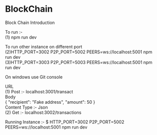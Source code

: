 # BlockChain
Block Chain Introduction <br/>

To run :-  <br/>
(1) npm run dev <br/>

To run other instance on different port <br/>
(2)HTTP_PORT=3002 P2P_PORT=5002 PEERS=ws://localhost:5001 npm run dev <br/>
(3)HTTP_PORT=3003 P2P_PORT=5003 PEERS=ws://localhost:5001 npm run dev

On windows use Git  console <br/>

URL <br/>
(1)  Post  :- localhost:3001/transact <br/>
Body <br/>
{
"recipient": "Fake address",
"amount": 50
}
<br/>
Content Type :- Json
<br/>
(2) Get :- localhost:3002/transactions<br/>

Running Instance :- $ HTTP_PORT=3002 P2P_PORT=5002 PEERS=ws://localhost:5001 npm run dev <br/>

